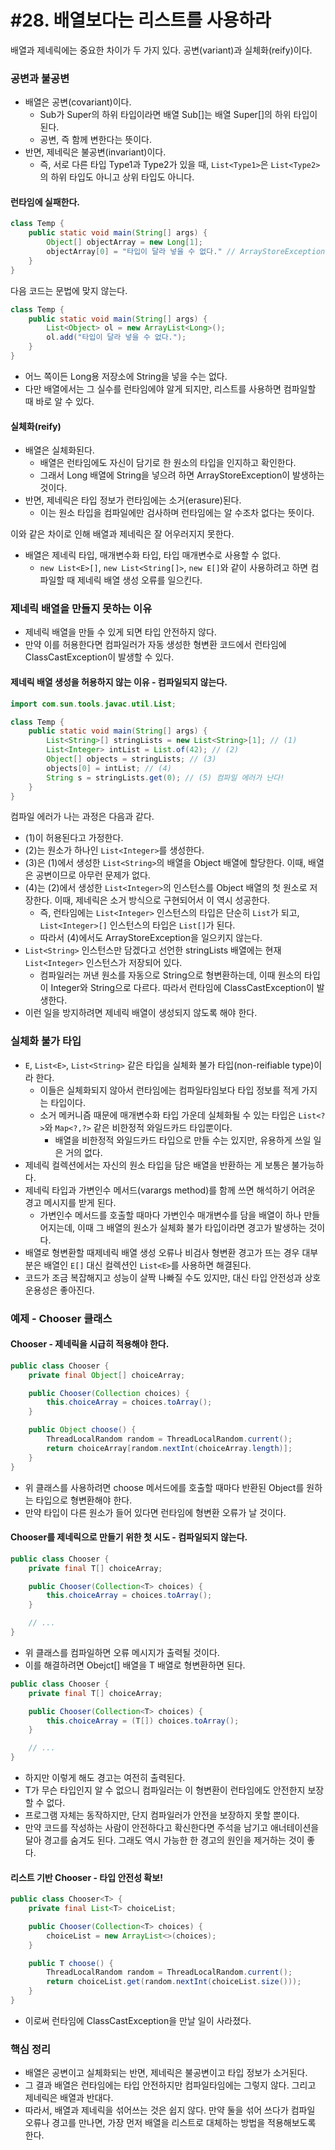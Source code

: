# #28. 배열보다는 리스트를 사용하라

배열과 제네릭에는 중요한 차이가 두 가지 있다. 공변(variant)과 실체화(reify)이다.

### 공변과 불공변 <a href="#undefined" id="undefined"></a>

* 배열은 공변(covariant)이다.
  * Sub가 Super의 하위 타입이라면 배열 Sub\[]는 배열 Super\[]의 하위 타입이 된다.
  * 공변, 즉 함께 변한다는 뜻이다.
* 반면, 제네릭은 불공변(invariant)이다.
  * 즉, 서로 다른 타입 Type1과 Type2가 있을 때, `List<Type1>`은 `List<Type2>`의 하위 타입도 아니고 상위 타입도 아니다.

#### 런타임에 실패한다. <a href="#undefined" id="undefined"></a>

```java
class Temp {
    public static void main(String[] args) {
        Object[] objectArray = new Long[1];
        objectArray[0] = "타입이 달라 넣을 수 없다." // ArrayStoreException을 던진다.
    }
}
```

다음 코드는 문법에 맞지 않는다.

```java
class Temp {
    public static void main(String[] args) {
        List<Object> ol = new ArrayList<Long>();
        ol.add("타입이 달라 넣을 수 없다.");
    }
}
```

* 어느 쪽이든 Long용 저장소에 String을 넣을 수는 없다.
* 다만 배열에서는 그 실수를 런타임에야 알게 되지만, 리스트를 사용하면 컴파일할 때 바로 알 수 있다.

#### 실체화(reify) <a href="#reify" id="reify"></a>

* 배열은 실체화된다.
  * 배열은 런타임에도 자신이 담기로 한 원소의 타입을 인지하고 확인한다.
  * 그래서 Long 배열에 String을 넣으려 하면 ArrayStoreException이 발생하는 것이다.
* 반면, 제네릭은 타입 정보가 런타임에는 소거(erasure)된다.
  * 이는 원소 타입을 컴파일에만 검사하며 런타임에는 알 수조차 없다는 뜻이다.

이와 같은 차이로 인해 배열과 제네릭은 잘 어우러지지 못한다.

* 배열은 제네릭 타입, 매개변수화 타입, 타입 매개변수로 사용할 수 없다.
  * `new List<E>[]`, `new List<String[]>`, `new E[]`와 같이 사용하려고 하면 컴파일할 때 제네릭 배열 생성 오류를 일으킨다.

### 제네릭 배열을 만들지 못하는 이유 <a href="#undefined" id="undefined"></a>

* 제네릭 배열을 만들 수 있게 되면 타입 안전하지 않다.
* 만약 이를 허용한다면 컴파일러가 자동 생성한 형변환 코드에서 런타임에 ClassCastException이 발생할 수 있다.

#### 제네릭 배열 생성을 허용하지 않는 이유 - 컴파일되지 않는다. <a href="#undefined" id="undefined"></a>

```java
import com.sun.tools.javac.util.List;

class Temp {
    public static void main(String[] args) {
        List<String>[] stringLists = new List<String>[1]; // (1)
        List<Integer> intList = List.of(42); // (2)
        Object[] objects = stringLists; // (3)
        objects[0] = intList; // (4)
        String s = stringLists.get(0); // (5) 컴파일 에러가 난다!
    }
}
```

컴파일 에러가 나는 과정은 다음과 같다.

* (1)이 허용된다고 가정한다.
* (2)는 원소가 하나인 `List<Integer>`를 생성한다.
* (3)은 (1)에서 생성한 `List<String>`의 배열을 Object 배열에 할당한다. 이때, 배열은 공변이므로 아무런 문제가 없다.
* (4)는 (2)에서 생성한 `List<Integer>`의 인스턴스를 Object 배열의 첫 원소로 저장한다. 이때, 제네릭은 소거 방식으로 구현되어서 이 역시 성공한다.
  * 즉, 런타임에는 `List<Integer>` 인스턴스의 타입은 단순히 `List`가 되고, `List<Integer>[]` 인스턴스의 타입은 `List[]`가 된다.
  * 따라서 (4)에서도 ArrayStoreException을 일으키지 않는다.
* `List<String>` 인스턴스만 담겠다고 선언한 stringLists 배열에는 현재 `List<Integer>` 인스턴스가 저장되어 있다.
  * 컴파일러는 꺼낸 원소를 자동으로 String으로 형변환하는데, 이때 원소의 타입이 Integer와 String으로 다르다. 따라서 런타임에 ClassCastException이 발생한다.
* 이런 일을 방지하려면 제네릭 배열이 생성되지 않도록 해야 한다.

### 실체화 불가 타입 <a href="#undefined" id="undefined"></a>

* `E`, `List<E>`, `List<String>` 같은 타입을 실체화 불가 타입(non-reifiable type)이라 한다.
  * 이들은 실체화되지 않아서 런타임에는 컴파일타임보다 타입 정보를 적게 가지는 타입이다.
  * 소거 메커니즘 때문에 매개변수화 타입 가운데 실체화될 수 있는 타입은 `List<?>`와 `Map<?,?>` 같은 비한정적 와일드카드 타입뿐이다.
    * 배열을 비한정적 와일드카드 타입으로 만들 수는 있지만, 유용하게 쓰일 일은 거의 없다.
* 제네릭 컬렉션에서는 자신의 원소 타입을 담은 배열을 반환하는 게 보통은 불가능하다.
* 제네릭 타입과 가변인수 메서드(varargs method)를 함께 쓰면 해석하기 어려운 경고 메시지를 받게 된다.
  * 가변인수 메서드를 호출할 때마다 가변인수 매개변수를 담을 배열이 하나 만들어지는데, 이때 그 배열의 원소가 실체화 불가 타입이라면 경고가 발생하는 것이다.
* 배열로 형변환할 때제네릭 배열 생성 오류나 비검사 형변환 경고가 뜨는 경우 대부분은 배열인 `E[]` 대신 컬렉션인 `List<E>`를 사용하면 해결된다.
* 코드가 조금 복잡해지고 성능이 살짝 나빠질 수도 있지만, 대신 타입 안전성과 상호운용성은 좋아진다.

### 예제 - Chooser 클래스 <a href="#chooser" id="chooser"></a>

#### Chooser - 제네릭을 시급히 적용해야 한다. <a href="#chooser" id="chooser"></a>

```java
public class Chooser {
    private final Object[] choiceArray;

    public Chooser(Collection choices) {
        this.choiceArray = choices.toArray();
    }

    public Object choose() {
        ThreadLocalRandom random = ThreadLocalRandom.current();
        return choiceArray[random.nextInt(choiceArray.length)];
    }
}
```

* 위 클래스를 사용하려면 choose 메서드에를 호출할 때마다 반환된 Object를 원하는 타입으로 형변환해야 한다.
* 만약 타입이 다른 원소가 들어 있다면 런타임에 형변환 오류가 날 것이다.

#### Chooser를 제네릭으로 만들기 위한 첫 시도 - 컴파일되지 않는다. <a href="#chooser" id="chooser"></a>

```java
public class Chooser {
    private final T[] choiceArray;

    public Chooser(Collection<T> choices) {
        this.choiceArray = choices.toArray();
    }

    // ...
}
```

* 위 클래스를 컴파일하면 오류 메시지가 출력될 것이다.
* 이를 해결하려면 Obejct\[] 배열을 T 배열로 형변환하면 된다.

```java
public class Chooser {
    private final T[] choiceArray;

    public Chooser(Collection<T> choices) {
        this.choiceArray = (T[]) choices.toArray();
    }

    // ...
}
```

* 하지만 이렇게 해도 경고는 여전히 출력된다.
* T가 무슨 타입인지 알 수 없으니 컴파일러는 이 형변환이 런타임에도 안전한지 보장할 수 없다.
* 프로그램 자체는 동작하지만, 단지 컴파일러가 안전을 보장하지 못할 뿐이다.
* 만약 코드를 작성하는 사람이 안전하다고 확신한다면 주석을 남기고 애너테이션을 달아 경고를 숨겨도 된다. 그래도 역시 가능한 한 경고의 원인을 제거하는 것이 좋다.

#### 리스트 기반 Chooser - 타입 안전성 확보! <a href="#chooser" id="chooser"></a>

```java
public class Chooser<T> {
    private final List<T> choiceList;

    public Chooser(Collection<T> choices) {
        choiceList = new ArrayList<>(choices);
    }

    public T choose() {
        ThreadLocalRandom random = ThreadLocalRandom.current();
        return choiceList.get(random.nextInt(choiceList.size()));
    }
}
```

* 이로써 런타임에 ClassCastException을 만날 일이 사라졌다.

### 핵심 정리 <a href="#undefined" id="undefined"></a>

* 배열은 공변이고 실체화되는 반면, 제네릭은 불공변이고 타입 정보가 소거된다.
* 그 결과 배열은 런타임에는 타입 안전하지만 컴파일타임에는 그렇지 않다. 그리고 제네릭은 배열과 반대다.
* 따라서, 배열과 제네릭을 섞어쓰는 것은 쉽지 않다. 만약 둘을 섞어 쓰다가 컴파일 오류나 경고를 만나면, 가장 먼저 배열을 리스트로 대체하는 방법을 적용해보도록 한다.
